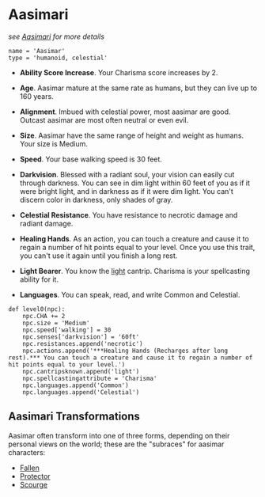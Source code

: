 # Aasimari
*see [Aasimari](../Creatures/Aasimari.md) for more details*

```
name = 'Aasimar'
type = 'humanoid, celestial'
```

* **Ability Score Increase**. Your Charisma score increases by 2.

* **Age**. Aasimar mature at the same rate as humans, but they can live up to 160 years.

* **Alignment**. Imbued with celestial power, most aasimar are good. Outcast aasimar are most often neutral or even evil.

* **Size**. Aasimar have the same range of height and weight as humans. Your size is Medium.

* **Speed**. Your base walking speed is 30 feet.

* **Darkvision**. Blessed with a radiant soul, your vision can easily cut through darkness. You can see in dim light within 60 feet of you as if it were bright light, and in darkness as if it were dim light. You can't discern color in darkness, only shades of gray.

* **Celestial Resistance**. You have resistance to necrotic damage and radiant damage.

* **Healing Hands**. As an action, you can touch a creature and cause it to regain a number of hit points equal to your level. Once you use this trait, you can't use it again until you finish a long rest.

* **Light Bearer**. You know the [light](https://www.dndbeyond.com/spells/light) cantrip. Charisma is your spellcasting ability for it.

* **Languages**. You can speak, read, and write Common and Celestial.

```
def level0(npc):
    npc.CHA += 2
    npc.size = 'Medium'
    npc.speed['walking'] = 30
    npc.senses['darkvision'] = '60ft'
    npc.resistances.append('necrotic')
    npc.actions.append('***Healing Hands (Recharges after long rest).*** You can touch a creature and cause it to regain a number of hit points equal to your level.')
    npc.cantripsknown.append('light')
    npc.spellcastingattribute = 'Charisma'
    npc.languages.append('Common')
    npc.languages.append('Celestial')
```

## Aasimari Transformations
Aasimar often transform into one of three forms, depending on their personal views on the world; these are the "subraces" for aasimar characters:

* [Fallen](Fallen.md)
* [Protector](Protector.md)
* [Scourge](Scourge.md)

